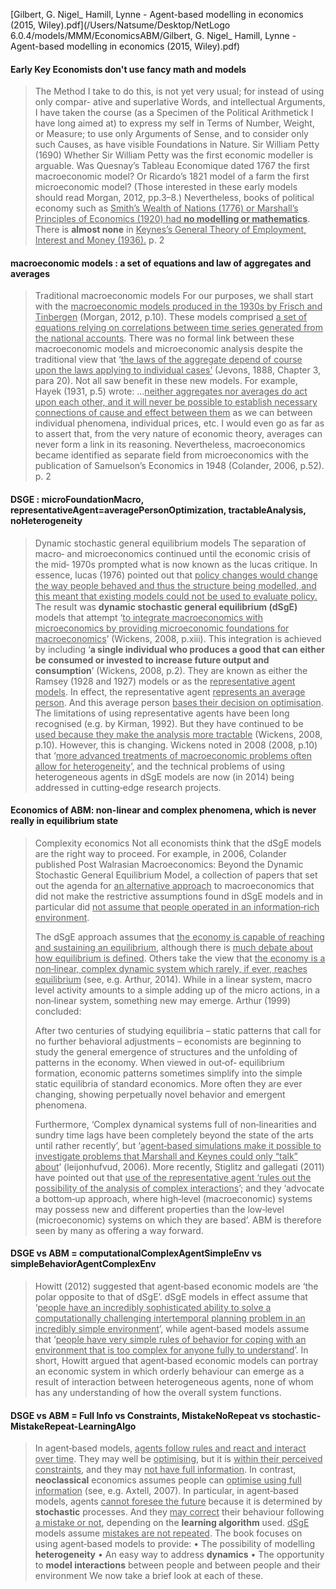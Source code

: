 [Gilbert, G. Nigel_ Hamill, Lynne - Agent-based modelling in economics (2015, Wiley).pdf](/Users/Natsume/Desktop/NetLogo 6.0.4/models/MMM/EconomicsABM/Gilbert, G. Nigel_ Hamill, Lynne - Agent-based modelling in economics (2015, Wiley\).pdf)



#### Early Key Economists don't use fancy math and models 

> The Method I take to do this, is not yet very usual; for instead of using only compar- ative and superlative Words, and intellectual Arguments, I have taken the course (as a Specimen of the Political Arithmetick I have long aimed at) to express my self in Terms of Number, Weight, or Measure; to use only Arguments of Sense, and to consider only such Causes, as have visible Foundations in Nature.
> Sir William Petty (1690)
> Whether Sir William Petty was the first economic modeller is arguable. Was Quesnay’s Tableau Economique dated 1767 the first macroeconomic model? Or Ricardo’s 1821 model of a farm the first microeconomic model? (Those interested in these early models should read Morgan, 2012, pp.3–8.) Nevertheless, books of political economy such as <u>Smith’s Wealth of Nations (1776) or Marshall’s Principles of Economics (1920) had **no modelling or mathematics**</u>. There is **almost none** in <u>Keynes’s General Theory of Employment, Interest and Money (1936).</u>  p. 2

#### macroeconomic models : a set of equations and law of aggregates and averages 

> Traditional macroeconomic models
> For our purposes, we shall start with the <u>macroeconomic models produced in the 1930s by Frisch and Tinbergen</u> (Morgan, 2012, p.10). These models comprised <u>a set of equations relying on correlations between time series generated from the national accounts</u>. There was no formal link between these macroeconomic models and microeconomic analysis despite the traditional view that ‘<u>the laws of the aggregate depend of course upon the laws applying to individual cases’</u> (Jevons, 1888, Chapter 3, para 20). Not all saw benefit in these new models. For example, Hayek (1931, p.5) wrote:
> ...<u>neither aggregates nor averages do act upon each other, and it will never be possible to establish necessary connections of cause and effect between them</u> as we can between individual phenomena, individual prices, etc. I would even go as far as to assert that, from the very nature of economic theory, averages can never form a link in its reasoning.
> Nevertheless, macroeconomics became identified as separate field from microeconomics with the publication of Samuelson’s Economics in 1948 (Colander, 2006, p.52). p. 2

#### DSGE : microFoundationMacro, representativeAgent=averagePersonOptimization, tractableAnalysis, noHeterogeneity

> Dynamic stochastic general equilibrium models
> The separation of macro‐ and microeconomics continued until the economic crisis of the mid‐ 1970s prompted what is now known as the lucas critique. In essence, lucas (1976) pointed out that <u>policy changes would change the way people behaved and thus the structure being modelled, and this meant that existing models could not be used to evaluate policy.</u> The result was **dynamic stochastic general equilibrium (dSgE)** models that attempt ‘<u>to integrate macroeconomics with microeconomics by providing microeconomic foundations for macroeconomics</u>’ (Wickens, 2008, p.xiii). This integration is achieved by including ‘**a single individual who produces a good that can either be consumed or invested to increase future output and consumption**’ (Wickens, 2008, p.2). They are known as either the Ramsey (1928 and 1927) models or as the <u>representative agent models</u>. In effect, the representative agent <u>represents an average person</u>. And this average person <u>bases their decision on optimisation</u>. The limitations of using representative agents have been long recognised (e.g. by Kirman, 1992). But they have continued to be <u>used because they make the analysis more tractable</u> (Wickens, 2008, p.10). However, this is changing. Wickens noted in 2008 (2008, p.10) that ‘<u>more advanced treatments of macroeconomic problems often allow for heterogeneity</u>’, and the technical problems of using heterogeneous agents in dSgE models are now (in 2014) being addressed in cutting‐edge research projects.

#### Economics of ABM: non-linear and complex phenomena, which is never really in equilibrium state 

> Complexity economics
> Not all economists think that the dSgE models are the right way to proceed. For example, in 2006, Colander published Post Walrasian Macroeconomics: Beyond the Dynamic Stochastic General Equilibrium Model, a collection of papers that set out the agenda for <u>an alternative approach</u> to macroeconomics that did not make the restrictive assumptions found in dSgE models and in particular did <u>not assume that people operated in an information‐rich environment</u>.
>
> The dSgE approach assumes that <u>the economy is capable of reaching and sustaining an equilibrium</u>, although there is <u>much debate about how equilibrium is defined</u>. Others take the view that <u>the economy is a non‐linear, complex dynamic system which rarely, if ever, reaches equilibrium</u> (see, e.g. Arthur, 2014). While in a linear system, macro level activity amounts to a simple adding up of the micro actions, in a non‐linear system, something new may emerge. Arthur (1999) concluded:
>
> After two centuries of studying equilibria – static patterns that call for no further behavioral adjustments – economists are beginning to study the general emergence of structures and the unfolding of patterns in the economy. When viewed in out‐of‐ equilibrium formation, economic patterns sometimes simplify into the simple static equilibria of standard economics. More often they are ever changing, showing perpetually novel behavior and emergent phenomena.
>
> Furthermore, ‘Complex dynamical systems full of non‐linearities and sundry time lags have been completely beyond the state of the arts until rather recently’, but ‘<u>agent‐based simulations make it possible to investigate problems that Marshall and Keynes could only “talk” about</u>’ (leijonhufvud, 2006). More recently, Stiglitz and gallegati (2011) have pointed out that <u>use of the representative agent ‘rules out the possibility of the analysis of complex interactions</u>’; and they ‘advocate a bottom‐up approach, where high‐level (macroeconomic) systems may possess new and different properties than the low‐level (microeconomic) systems on which they are based’. ABM is therefore seen by many as offering a way forward.



#### DSGE vs ABM = computationalComplexAgentSimpleEnv vs simpleBehaviorAgentComplexEnv

> Howitt (2012) suggested that agent‐based economic models are ‘the polar opposite to that of dSgE’. dSgE models in effect assume that ‘<u>people have an incredibly sophisticated ability to solve a computationally challenging intertemporal planning problem in an incredibly simple environment</u>’, while agent‐based models assume that ‘<u>people have very simple rules of behavior for coping with an environment that is too complex for anyone fully to understand</u>’. In short, Howitt argued that agent‐based economic models can portray an economic system in which orderly behaviour can emerge as a result of interaction between heterogeneous agents, none of whom has any understanding of how the overall system functions.

#### DSGE vs ABM = Full Info vs Constraints, MistakeNoRepeat vs stochastic-MistakeRepeat-LearningAlgo 

> In agent‐based models, <u>agents follow rules and react and interact over time</u>. They may well be <u>optimising</u>, but it is <u>within their perceived constraints</u>, and they may <u>not have full information</u>. In contrast, **neoclassical** economics assumes people can <u>optimise using full information</u> (see, e.g. Axtell, 2007). In particular, in agent‐based models, agents <u>cannot foresee the future</u> because it is determined by **stochastic** processes. And they <u>may correct</u> their behaviour following <u>a mistake or not</u>, depending on the **learning algorithm** used. <u>dSgE</u> models assume <u>mistakes are not repeated</u>.
> The book focuses on using agent‐based models to provide:
> •  The possibility of modelling **heterogeneity**
> •  An easy way to address **dynamics**
> •  The opportunity to **model interactions** between people and between people and their environment
> We now take a brief look at each of these.